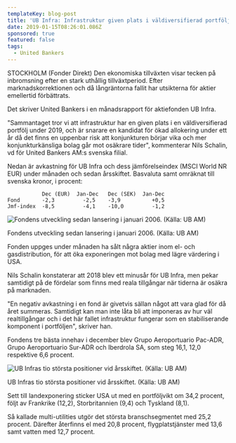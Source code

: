 ```yaml
---
templateKey: blog-post
title: 'UB Infra: Infrastruktur given plats i väldiversifierad portfölj 2019'
date: 2019-01-15T08:26:01.086Z
sponsored: true
featured: false
tags:
  - United Bankers
---
```

STOCKHOLM (Fonder Direkt) Den ekonomiska tillväxten visar tecken på inbromsning efter en stark uthållig tillväxtperiod. Efter marknadskorrektionen och då långräntorna fallit har utsikterna för aktier emellertid förbättrats.

Det skriver United Bankers i en månadsrapport för aktiefonden UB Infra.

"Sammantaget tror vi att infrastruktur har en given plats i en väldiversifierad portfölj under 2019, och är snarare en kandidat för ökad allokering under ett år då det finns en uppenbar risk att konjunkturen börjar vika och mer konjunkturkänsliga bolag går mot osäkrare tider", kommenterar Nils Schalin, vd för United Bankers AM:s svenska filial.

Nedan är avkastning för UB Infra och dess jämförelseindex (MSCI World NR EUR) under månaden och sedan årsskiftet. Basvaluta samt omräknat till svenska kronor, i procent:

```
           Dec (EUR)  Jan-Dec   Dec (SEK)  Jan-Dec             
Fond       -2,3         -2,5    -3,9          +0,5             
Jmf-index  -8,5         -4,1    -10,0         -1,2 
```

![Fondens utveckling sedan lansering i januari 2006. (Källa: UB AM)](/img/ub15jan.png)

<span class="image-caption">Fondens utveckling sedan lansering i januari 2006. (Källa: UB AM)</span>

Fonden uppges under månaden ha sålt några aktier inom el- och gasdistribution, för att öka exponeringen mot bolag med lägre värdering i USA.

Nils Schalin konstaterar att 2018 blev ett minusår för UB Infra, men pekar samtidigt på de fördelar som finns med reala tillgångar när tiderna är osäkra på marknaden.

"En negativ avkastning i en fond är givetvis sällan något att vara glad för då året summeras. Samtidigt kan man inte låta bli att imponeras av hur väl realtillgångar och i det här fallet infrastruktur fungerar som en stabiliserande komponent i portföljen", skriver han.

Fondens tre bästa innehav i december blev Grupo Aeroportuario Pac-ADR, Grupo Aeroportuario Sur-ADR och Iberdrola SA, som steg 16,1, 12,0 respektive 6,6 procent.

![UB Infras tio största positioner vid årsskiftet. (Källa: UB AM)](/img/ub15jan2.png)

<span class="image-caption">UB Infras tio största positioner vid årsskiftet. (Källa: UB AM)</span>

Sett till landexponering sticker USA ut med en portföljvikt om 34,2 procent, följt av Frankrike (12,2), Storbritannien (9,4) och Tyskland (8,1).

Så kallade multi-utilities utgör det största branschsegmentet med 25,2 procent. Därefter återfinns el med 20,8 procent, flygplatstjänster med 13,6 samt vatten med 12,7 procent.
